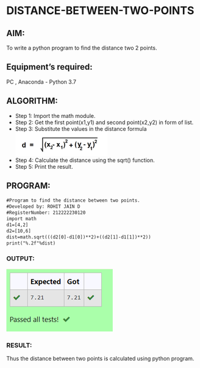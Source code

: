 # DISTANCE-BETWEEN-TWO-POINTS
## AIM:
To write a python program to find the distance two 2 points.
## Equipment’s required:
PC , Anaconda - Python 3.7
## ALGORITHM:
- Step 1: Import the math module.  
- Step 2: Get the first point(x1,y1) and second point(x2,y2) in form of list.  
- Step 3: Substitute the values in the distance formula  ![FORMULA](./images/formula.png)  
- Step 4: Calculate the distance using the sqrt() function.  
- Step 5: Print the result.
## PROGRAM:
```
#Program to find the distance between two points.
#Developed by: ROHIT JAIN D
#RegisterNumber: 212222230120
import math
d1=[4,2]
d2=[10,6]
dist=math.sqrt(((d2[0]-d1[0])**2)+((d2[1]-d1[1])**2))
print("%.2f"%dist)
```
### OUTPUT:
![OUTPUT](./images/output.png)  
### RESULT:
Thus the distance between two points is calculated using python program.
